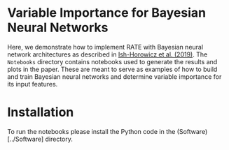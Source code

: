 # Variable Importance for Bayesian Neural Networks

Here, we demonstrate how to implement RATE with Bayesian neural network architectures as described in [Ish-Horowicz et al. (2019)](https://arxiv.org/abs/1901.09839). The `Notebooks` directory contains notebooks used to generate the results and plots in the paper. These are meant to serve as examples of how to build and train Bayesian neural networks and determine variable importance for its input features.

# Installation

To run the notebooks please install the Python code in the (Software)[../Software] directory.